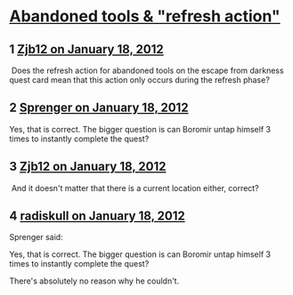 # [Abandoned tools &amp; &quot;refresh action&quot;](https://community.fantasyflightgames.com/topic/59190-abandoned-tools-refresh-action/)

## 1 [Zjb12 on January 18, 2012](https://community.fantasyflightgames.com/topic/59190-abandoned-tools-refresh-action/?do=findComment&comment=581522)

 Does the refresh action for abandoned tools on the escape from darkness quest card mean that this action only occurs during the refresh phase?

## 2 [Sprenger on January 18, 2012](https://community.fantasyflightgames.com/topic/59190-abandoned-tools-refresh-action/?do=findComment&comment=581526)

Yes, that is correct. The bigger question is can Boromir untap himself 3 times to instantly complete the quest?

## 3 [Zjb12 on January 18, 2012](https://community.fantasyflightgames.com/topic/59190-abandoned-tools-refresh-action/?do=findComment&comment=581531)

 And it doesn't matter that there is a current location either, correct?

## 4 [radiskull on January 18, 2012](https://community.fantasyflightgames.com/topic/59190-abandoned-tools-refresh-action/?do=findComment&comment=581546)

Sprenger said:

Yes, that is correct. The bigger question is can Boromir untap himself 3 times to instantly complete the quest?



There's absolutely no reason why he couldn't.

